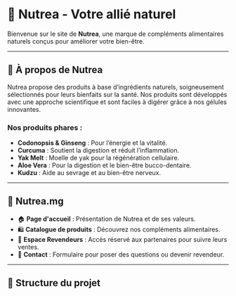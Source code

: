 
# 🌿 Nutrea - Votre allié naturel

Bienvenue sur le site de **Nutrea**, une marque de compléments alimentaires naturels conçus pour améliorer votre bien-être.

---

## 📌 À propos de Nutrea

Nutrea propose des produits à base d’ingrédients naturels, soigneusement sélectionnés pour leurs bienfaits sur la santé. Nos produits sont développés avec une approche scientifique et sont faciles à digérer grâce à nos gélules innovantes.

### Nos produits phares :
- **Codonopsis & Ginseng** : Pour l’énergie et la vitalité.
- **Curcuma** : Soutient la digestion et réduit l’inflammation.
- **Yak Melt** : Moelle de yak pour la régénération cellulaire.
- **Aloe Vera** : Pour la digestion et le bien-être bucco-dentaire.
- **Kudzu** : Aide au sevrage et au bien-être nerveux.

---

## 🔗 Nutrea.mg

- 🏠 **Page d'accueil** : Présentation de Nutrea et de ses valeurs.
- 🛍 **Catalogue de produits** : Découvrez nos compléments alimentaires.
- 🤝 **Espace Revendeurs** : Accès réservé aux partenaires pour suivre leurs ventes.
- 📩 **Contact** : Formulaire pour poser des questions ou devenir revendeur.

---

## 📂 Structure du projet
